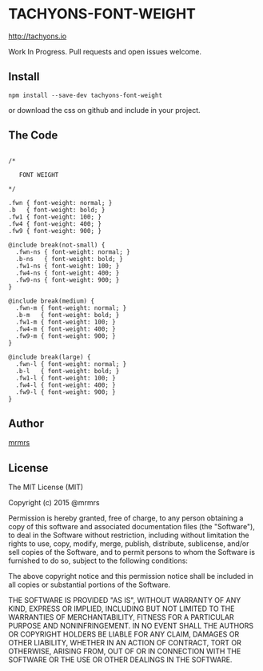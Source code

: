 # TACHYONS-FONT-WEIGHT

http://tachyons.io

Work In Progress. Pull requests and open issues welcome.

## Install
```
npm install --save-dev tachyons-font-weight
```
or download the css on github and include in your project.

## The Code
```

/*

   FONT WEIGHT

*/

.fwn { font-weight: normal; }
.b   { font-weight: bold; }
.fw1 { font-weight: 100; }
.fw4 { font-weight: 400; }
.fw9 { font-weight: 900; }

@include break(not-small) {
  .fwn-ns { font-weight: normal; }
  .b-ns   { font-weight: bold; }
  .fw1-ns { font-weight: 100; }
  .fw4-ns { font-weight: 400; }
  .fw9-ns { font-weight: 900; }
}

@include break(medium) {
  .fwn-m { font-weight: normal; }
  .b-m   { font-weight: bold; }
  .fw1-m { font-weight: 100; }
  .fw4-m { font-weight: 400; }
  .fw9-m { font-weight: 900; }
}

@include break(large) {
  .fwn-l { font-weight: normal; }
  .b-l   { font-weight: bold; }
  .fw1-l { font-weight: 100; }
  .fw4-l { font-weight: 400; }
  .fw9-l { font-weight: 900; }
}
```

## Author

[mrmrs](http://mrmrs.io)

## License

The MIT License (MIT)

Copyright (c) 2015 @mrmrs

Permission is hereby granted, free of charge, to any person obtaining a copy
of this software and associated documentation files (the "Software"), to deal
in the Software without restriction, including without limitation the rights
to use, copy, modify, merge, publish, distribute, sublicense, and/or sell
copies of the Software, and to permit persons to whom the Software is
furnished to do so, subject to the following conditions:

The above copyright notice and this permission notice shall be included in
all copies or substantial portions of the Software.

THE SOFTWARE IS PROVIDED "AS IS", WITHOUT WARRANTY OF ANY KIND, EXPRESS OR
IMPLIED, INCLUDING BUT NOT LIMITED TO THE WARRANTIES OF MERCHANTABILITY,
FITNESS FOR A PARTICULAR PURPOSE AND NONINFRINGEMENT. IN NO EVENT SHALL THE
AUTHORS OR COPYRIGHT HOLDERS BE LIABLE FOR ANY CLAIM, DAMAGES OR OTHER
LIABILITY, WHETHER IN AN ACTION OF CONTRACT, TORT OR OTHERWISE, ARISING FROM,
OUT OF OR IN CONNECTION WITH THE SOFTWARE OR THE USE OR OTHER DEALINGS IN
THE SOFTWARE.


